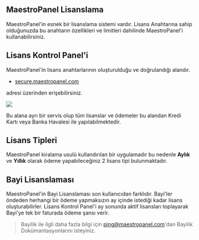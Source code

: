 ## MaestroPanel Lisanslama

MaestroPanel'in esnek bir lisanslama sistemi vardır. Lisans Anahtarına sahip olduğunuzda bu anahtarın özellikleri ve limitleri dahilinde MaestroPanel'i kullanabilirsiniz.

## Lisans Kontrol Panel'i

MaestroPanel'in lisans anahtarlarının oluşturulduğu ve doğrulandığı alandır.

* [secure.maestropanel.com](https://secure.maestropanel.com)

adresi üzerinden erişebilirsiniz.

![](https://lh4.googleusercontent.com/oxU-2qhOcRj3JBLobxbyWLskf9uNA8yXr2fFPSmY4deKfHtjk5Z04JUrQ_9pin4MEQo78_-BEYpkrlnBhy9PXUOXV6GUcw3GDTFg-DVffsIgHd8p9SnNsKpdnj8SBtVjxw)

Bu alana ayrı bir servis olup tüm lisanslar ve ödemeler bu alandan Kredi Kartı veya Banka Havalesi ile yapılabilmektedir.

## Lisans Tipleri

MaestroPanel kiralama usulü kullandırılan bir uygulamadır bu nedenle **Aylık** ve **Yıllık** olarak ödeme yapabileceğiniz 2 lisans tipi bulunmaktadır.

## Bayi Lisanslaması

MaestroPanel'in Bayi Lisanslaması son kullanıcıdan farklıdır. Bayi'ler öndeden herhangi bir ödeme yapmaksızın ay içinde istediği kadar lisans oluşturabilirler. Lisans Kontrol Panel'i ay sonunda aktif lisansları toplayarak Bayi'ye tek bir faturada ödeme şansı verir.

> Bayilik ile ilgli daha fazla bilgi için ping@maestropanel.com'dan Bayilik Dokümantasyonlarını isteyiniz.


